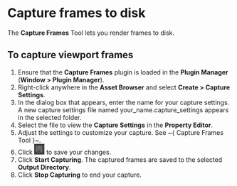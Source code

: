 # Capture frames to disk

The **Capture Frames** Tool lets you render frames to disk.

## To capture viewport frames
1. Ensure that the **Capture Frames** plugin is loaded in the **Plugin Manager** (**Window > Plugin Manager**).
2. Right-click anywhere in the **Asset Browser** and select **Create > Capture Settings**.
3. In the dialog box that appears, enter the name for your capture settings.
  A new capture settings file named your_name.capture_settings appears in the selected folder.
4. Select the file to view the **Capture Settings** in the **Property Editor**.
5. Adjust the settings to customize your capture. See ~{ Capture Frames Tool }~.
6. Click ![](../../images/icon_save.png) to save your changes.
7. Click **Start Capturing**.
    The captured frames are saved to the selected **Output Directory**.
8. Click **Stop Capturing** to end your capture.
